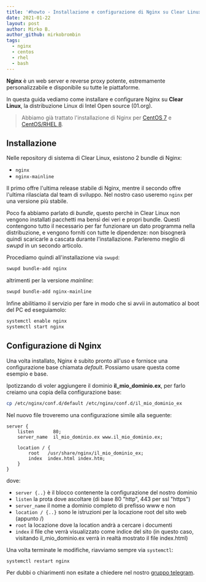 ```yaml
---
title: '#howto - Installazione e configurazione di Nginx su Clear Linux'
date: 2021-01-22
layout: post
author: Mirko B.
author_github: mirkobrombin
tags:
  - nginx  
  - centos  
  - rhel  
  - bash
---
```

**Nginx** è un web server e reverse proxy potente, estremamente personalizzabile e disponibile su tutte le piattaforme.

In questa guida vediamo come installare e configurare Nginx su **Clear Linux**, la distribuzione Linux di Intel Open source (01.org).

> Abbiamo già trattato l'installazione di Nginx per [CentOS 7](https://linuxhub.it/articles/howto-installare-nginx-su-centos-7-e-configurazione-ssl) e  [CentOS/RHEL 8](https://linuxhub.it/articles/howto-installazione-di-nginx-su-centos-8-rhel-8-e-configurazione-ssl).

## Installazione
Nelle repository di sistema di Clear Linux, esistono 2 bundle di Nginx:
- `nginx`
- `nginx-mainline`

Il primo offre l'ultima release stabile di Nginx, mentre il secondo offre l'ultima rilasciata dal team di sviluppo. Nel nostro caso useremo `nginx` per una versione più stabile.

Poco fa abbiamo parlato di *bundle*, questo perchè in Clear Linux non vengono installati pacchetti ma bensì dei veri e propri bundle. Questi contengono tutto il necessario per far funzionare un dato programma nella distribuzione, e vengono forniti con tutte le dipendenze: non bisognerà quindi  scaricarle a cascata durante l'installazione. Parleremo meglio di *swupd* in un secondo articolo. 

Procediamo quindi all'installazione via `swupd`:

```bash
swupd bundle-add nginx
```

altrimenti per la versione *mainline*:

```bash
swupd bundle-add nginx-mainline
```

Infine abilitiamo il servizio per fare in modo che si avvii in automatico al boot del PC ed eseguiamolo:

```bash
systemctl enable nginx
systemctl start nginx
```

## Configurazione di Nginx
Una volta installato, Nginx è subito pronto all'uso e fornisce una configurazione base chiamata *default*. Possiamo usare questa come esempio e base.

Ipotizzando di voler aggiungere il dominio **il_mio_dominio.ex**, per farlo creiamo una copia della configurazione base:

```bash
cp /etc/nginx/conf.d/default /etc/nginx/conf.d/il_mio_dominio_ex
```

Nel nuovo file troveremo una configurazione simile alla seguente:
```nginx
server {
    listen       80;
    server_name  il_mio_dominio.ex www.il_mio_dominio.ex;

    location / {
        root   /usr/share/nginx/il_mio_dominio_ex;
        index  index.html index.htm;
    }
}
```

dove:
- `server {..}` è il blocco contenente la configurazione del nostro dominio
- `listen` la prota dove ascoltare (di base 80 "http", 443 per ssl "https")
- `server_name` il nome a dominio completo di prefisso www e non
- `location / {..}` sono le istruzioni per la locazione root del sito web (appunto /)
- `root` la locazione dove la location andrà a cercare i documenti
- `index` il file che verrà visualizzato come indice del sito (in questo caso, visitando il_mio_dominio.ex verrà in realtà mostrato il file index.html)

Una volta terminate le modifiche, riavviamo sempre via `systemctl`:

```bash
systemctl restart nginx
```

Per dubbi o chiarimenti non esitate a chiedere nel nostro <a href="https://t.me/gentedilinux">gruppo telegram</a>.